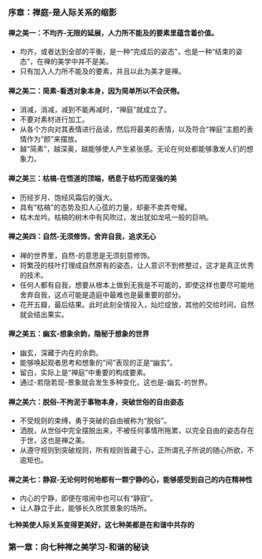 ### 序章：禅庭-是人际关系的缩影
#### 禅之美一：不均齐-无限的延展，人力所不能及的要素里蕴含着价值。
- 均齐，或者达到全部的平衡，是一种“完成后的姿态”，也是一种“结束的姿态”，在禅的美学中并不是美。
- 只有加入人力所不能及的要素，并且以此为美才是禅。
#### 禅之美二：简素-看透对象本身，因为简单所以不会厌倦。
- 消减，消减，减到不能再减时，“禅庭”就成立了。
- 不要对素材进行加工。
- 从各个方向对其表情进行品读，然后将最美的表情，以及符合“禅庭”主题的表情作为“颜”来摆放。
- 越“简素”，越深奥，越能够使人产生紧张感。无论在何处都能够激发人们的想象力。
#### 禅之美三：枯槁-在悟道的顶端，栖息于枯朽而坚强的美
- 历经岁月、饱经风霜后的强大。
- 具有“枯槁”的态势及扣人心弦的力量，却豪不卖弄夸耀。
- 枯木龙吟。枯槁的树木中有风吹过，发出犹如龙吼一般的巨响。
#### 禅之美四：自然-无须修饰，舍弃自我，追求无心
- 禅的世界里，自然-的意思是无须刻意修饰。
- 将繁茂的枝叶打理成自然原有的姿态，让人意识不到修整过，这才是真正优秀的技术。
- 任何人都有自我，想要从根本上做到无我是不可能的，即使这样也要尽可能地舍弃自我，这点可能是造庭中最难也是最重要的部分。
- 花开五瓣，最后结果。此时此刻全情投入，灿烂绽放，其他的交给时间，自然就会结出果实。
#### 禅之美五：幽玄-想象余韵，隐秘于想象的世界
- 幽玄，深藏于内在的余韵。
- 能够唤起观者思考和想象的“间”表现的正是“幽玄”。
- 留白，实际上是“禅庭”中重要的构成要素。
- 通过-若隐若现-景象就会发生多种变化，这也是-幽玄-的世界。
#### 禅之美六：脱俗-不拘泥于事物本身，突破世俗的自由姿态
- 不受规则的束缚，勇于突破的自由被称为“脱俗”。
- 洒脱，从世俗中完全摆脱出来，不被任何事情所拖累，以完全自由的姿态存在于世，这也是禅之美。
- 从遵守规则到突破规则，所有规则皆藏于心，正所谓孔子所说的随心所欲，不逾矩也。
#### 禅之美七：静寂-无论何时何地都有一颗宁静的心，能够感受到自己的内在精神性
- 内心的宁静，即便在喧闹中也可以有“静寂”。
- 让人静立于此，能够长久欣赏景象的场所。

**七种美使人际关系变得更美好，这七种美都是在和谐中共存的**

### 第一章：向七种禅之美学习-和谐的秘诀
